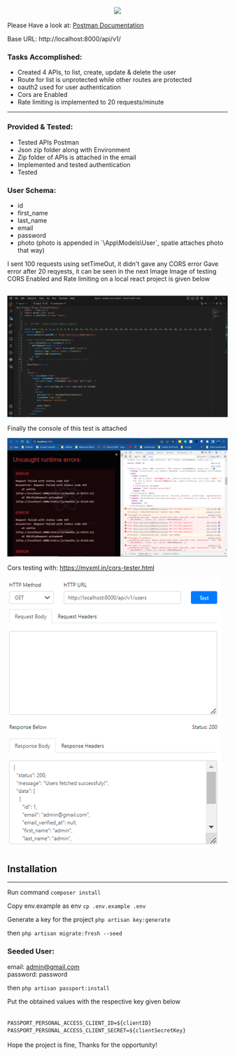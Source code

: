 <p align="center"><a href="https://laravel.com" target="_blank"><img src="https://raw.githubusercontent.com/laravel/art/master/logo-lockup/5%20SVG/2%20CMYK/1%20Full%20Color/laravel-logolockup-cmyk-red.svg" width="400"></a></p>

Please Have a look at:
<a href="https://documenter.getpostman.com/view/22741474/2s93si2Asg#5ffba680-e62b-41b3-8efd-7b1049d3e94f" target="_blank">
Postman Documentation
</a>


Base URL: http://localhost:8000/api/v1/

### Tasks Accomplished:
<ul>
<li>
Created 4 APIs, to list, create, update & delete the user
</li>
<li>
Route for list is unprotected while other routes are protected
</li>
<li>
oauth2 used for user authentication
</li>
<li>
Cors are Enabled
</li>
<li>
Rate limiting is implemented to 20 requests/minute
</li>
</ul>
<hr />

### Provided & Tested:
<ul>
<li>
Tested APIs Postman
</li>
<li>
Json zip folder along with Environment
</li>
<li>
Zip folder of APIs is attached in the email
</li>
<li>
Implemented and tested authentication
</li>
<li>
Tested 
</li>
</ul>

### User Schema:
<ul>
<li>
id
</li>
<li>
first_name
</li>
<li>
last_name</li>
<li>
email</li>
<li>
password 
</li>
<li>
photo (photo is appended in `\App\Models\User`, spatie attaches photo that way)
</li>
</ul>


I sent 100 requests using setTimeOut, it didn't gave any CORS error
Gave error after 20 reqyests, it can be seen in the next Image
Image of testing CORS Enabled and Rate limiting on a local react project is given below

![Image of testing CORS Enabled and Rate limiting on a local react project in which I sent 100 requests using setTimeOut, it didn't gave any CORS error and also gave and error after 20 reqyests, it can be seen in the next Image](public/images/valents1.png)

Finally the console of this test is attached

![](public/images/valents2.png)

Cors testing with: https://myxml.in/cors-tester.html

![](public/images/valent3.PNG)

## Installation

<hr />

Run command `composer install`

Copy env.example as env `cp .env.example .env`

Generate a key for the project `php artisan key:generate`

then `php artisan migrate:fresh --seed`

### Seeded User:
email: admin@gmail.com
<br />
password: password

then `php artisan passport:install`

Put the obtained values with the respective key given below

<code>
PASSPORT_PERSONAL_ACCESS_CLIENT_ID=${clientID}
PASSPORT_PERSONAL_ACCESS_CLIENT_SECRET=${clientSecretKey}
</code>
<br />
Hope the project is fine, Thanks for the opportunity!
